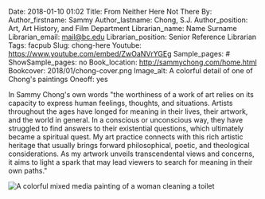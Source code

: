 Date: 2018-01-10 01:02
Title: From Neither Here Not There
By: 
Author_firstname: Sammy
Author_lastname: Chong, S.J.
Author_position: Art, Art History, and Film Department
Librarian_name: Name Surname
Librarian_email: mail@bc.edu
Librarian_position: Senior Reference Librarian
Tags: facpub
Slug: chong-here
Youtube: https://www.youtube.com/embed/ZwOaNVrYGEg
Sample_pages: #
ShowSample_pages: no
Book_location: http://sammychong.com/home.html
Bookcover: 2018/01/chong-cover.png
Image_alt: A colorful detail of one of Chong's paintings
Oneoff: yes

In Sammy Chong's own words "the worthiness of a work of art relies on its capacity to express human feelings, thoughts, and situations. Artists throughout the ages have longed for meaning in their lives, their artwork, and the world in general. In a conscious or unconscious way, they have struggled to find answers to their existential questions, which ultimately became a spiritual quest.  My art practice connects with this rich artistic heritage that usually brings forward philosophical, poetic, and theological considerations. As my artwork unveils transcendental views and concerns, it aims to light a spark that may lead viewers to search for meaning in their own paths."

<img src="/theme/img/facpub/2018/01/waterqueen.jpg" alt="A colorful mixed media painting of a woman cleaning a toilet">